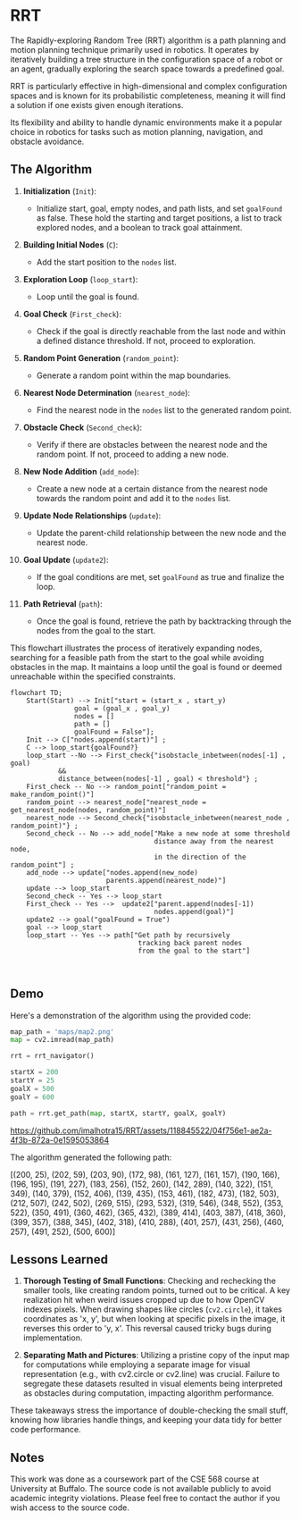 
# RRT 

The Rapidly-exploring Random Tree (RRT) algorithm is a path planning and motion planning technique primarily used in robotics. It operates by iteratively building a tree structure in the configuration space of a robot or an agent, gradually exploring the search space towards a predefined goal.

RRT is particularly effective in high-dimensional and complex configuration spaces and is known for its probabilistic completeness, meaning it will find a solution if one exists given enough iterations.

Its flexibility and ability to handle dynamic environments make it a popular choice in robotics for tasks such as motion planning, navigation, and obstacle avoidance.


## The Algorithm

1. **Initialization** (`Init`):
   - Initialize start, goal, empty nodes, and path lists, and set `goalFound` as false. These hold the starting and target positions, a list to track explored nodes, and a boolean to track goal attainment.

2. **Building Initial Nodes** (`C`):
   - Add the start position to the `nodes` list.

3. **Exploration Loop** (`loop_start`):
   - Loop until the goal is found.
  
4. **Goal Check** (`First_check`):
   - Check if the goal is directly reachable from the last node and within a defined distance threshold. If not, proceed to exploration.

5. **Random Point Generation** (`random_point`):
   - Generate a random point within the map boundaries.

6. **Nearest Node Determination** (`nearest_node`):
   - Find the nearest node in the `nodes` list to the generated random point.

7. **Obstacle Check** (`Second_check`):
   - Verify if there are obstacles between the nearest node and the random point. If not, proceed to adding a new node.

8. **New Node Addition** (`add_node`):
   - Create a new node at a certain distance from the nearest node towards the random point and add it to the `nodes` list.

9. **Update Node Relationships** (`update`):
   - Update the parent-child relationship between the new node and the nearest node.

10. **Goal Update** (`update2`):
    - If the goal conditions are met, set `goalFound` as true and finalize the loop.

11. **Path Retrieval** (`path`):
    - Once the goal is found, retrieve the path by backtracking through the nodes from the goal to the start.

This flowchart illustrates the process of iteratively expanding nodes, searching for a feasible path from the start to the goal while avoiding obstacles in the map. It maintains a loop until the goal is found or deemed unreachable within the specified constraints.


```mermaid
flowchart TD;
    Start(Start) --> Init["start = (start_x , start_y)
                goal = (goal_x , goal_y)
                nodes = []
                path = []
                goalFound = False"];
    Init --> C["nodes.append(start)"] ;
    C --> loop_start{goalFound?}
    loop_start --No --> First_check{"isobstacle_inbetween(nodes[-1] , goal) 
            &&
            distance_between(nodes[-1] , goal) < threshold"} ;
    First_check -- No --> random_point["random_point = make_random_point()"]
    random_point --> nearest_node["nearest_node = get_nearest_node(nodes, random_point)"]
    nearest_node --> Second_check{"isobstacle_inbetween(nearest_node , random_point)"} ;
    Second_check -- No --> add_node["Make a new node at some threshold
                                    distance away from the nearest node,
                                    in the direction of the random_point"] ;
    add_node --> update["nodes.append(new_node)
                        parents.append(nearest_node)"]
    update --> loop_start
    Second_check -- Yes --> loop_start
    First_check -- Yes -->  update2["parent.append(nodes[-1])
                                    nodes.append(goal)"]
    update2 --> goal("goalFound = True")
    goal --> loop_start
    loop_start -- Yes --> path["Get path by recursively
                                tracking back parent nodes
                                from the goal to the start"]



```



## Demo

Here's a demonstration of the algorithm using the provided code:

```python
map_path = 'maps/map2.png'
map = cv2.imread(map_path)

rrt = rrt_navigator()

startX = 200
startY = 25
goalX = 500
goalY = 600

path = rrt.get_path(map, startX, startY, goalX, goalY)
```

https://github.com/imalhotra15/RRT/assets/118845522/04f756e1-ae2a-4f3b-872a-0e1595053864

The algorithm generated the following path:

[(200, 25), (202, 59), (203, 90), (172, 98), (161, 127), (161, 157), (190, 166), (196, 195), (191, 227), (183, 256), (152, 260), (142, 289), (140, 322), (151, 349), (140, 379), (152, 406), (139, 435), (153, 461), (182, 473), (182, 503), (212, 507), (242, 502), (269, 515), (293, 532), (319, 546), (348, 552), (353, 522), (350, 491), (360, 462), (365, 432), (389, 414), (403, 387), (418, 360), (399, 357), (388, 345), (402, 318), (410, 288), (401, 257), (431, 256), (460, 257), (491, 252), (500, 600)] 

## Lessons Learned

1. **Thorough Testing of Small Functions**:
Checking and rechecking the smaller tools, like creating random points, turned out to be critical. A key realization hit when weird issues cropped up due to how OpenCV indexes pixels. When drawing shapes like circles (`cv2.circle`), it takes coordinates as 'x, y', but when looking at specific pixels in the image, it reverses this order to 'y, x'. This reversal caused tricky bugs during implementation.

2. **Separating Math and Pictures**:
Utilizing a pristine copy of the input map for computations while employing a separate image for visual representation (e.g., with cv2.circle or cv2.line) was crucial. Failure to segregate these datasets resulted in visual elements being interpreted as obstacles during computation, impacting algorithm performance.

These takeaways stress the importance of double-checking the small stuff, knowing how libraries handle things, and keeping your data tidy for better code performance.


## Notes

This work was done as a coursework part of the CSE 568 course at University at Buffalo. The source code is not available publicly to avoid academic integrity violations. Please feel free to contact the author if you wish access to the source code.


